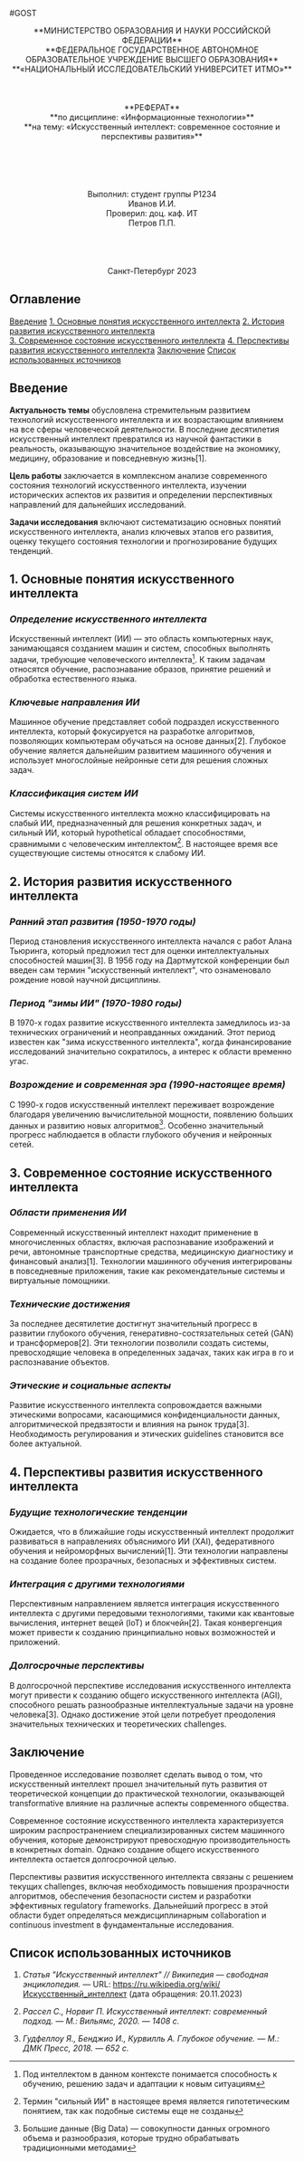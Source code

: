 #GOST

<center>**МИНИСТЕРСТВО ОБРАЗОВАНИЯ И НАУКИ РОССИЙСКОЙ ФЕДЕРАЦИИ**</center>

<center>**ФЕДЕРАЛЬНОЕ ГОСУДАРСТВЕННОЕ АВТОНОМНОЕ ОБРАЗОВАТЕЛЬНОЕ УЧРЕЖДЕНИЕ ВЫСШЕГО ОБРАЗОВАНИЯ**</center>

<center>**«НАЦИОНАЛЬНЫЙ ИССЛЕДОВАТЕЛЬСКИЙ УНИВЕРСИТЕТ ИТМО»**</center>

<br>
<br>
<br>

<center>**РЕФЕРАТ**</center>

<center>**по дисциплине: «Информационные технологии»**</center>
<center>**на тему: «Искусственный интеллект: современное состояние и перспективы развития»**</center>

<br>
<br>
<br>
<br>
<br>

<center>Выполнил: студент группы P1234</center>
<center>Иванов И.И.</center>
<center>Проверил: доц. каф. ИТ</center>
<center>Петров П.П.</center>

<br>
<br>
<br>
<br>

<center>Санкт-Петербург 2023</center>

<div style="page-break-after: always;"></div>

## Оглавление

[Введение](#введение)
[1. Основные понятия искусственного интеллекта](#1-основные-понятия-искусственного-интеллекта)
[2. История развития искусственного интеллекта](#2-история-развития-искусственного-интеллекта)  
[3. Современное состояние искусственного интеллекта](#3-современное-состояние-искусственного-интеллекта)
[4. Перспективы развития искусственного интеллекта](#4-перспективы-развития-искусственного-интеллекта)
[Заключение](#заключение)
[Список использованных источников](#список-использованных-источников)

<div style="page-break-after: always;"></div>

## Введение

**Актуальность темы** обусловлена стремительным развитием технологий искусственного интеллекта и их возрастающим влиянием на все сферы человеческой деятельности. В последние десятилетия искусственный интеллект превратился из научной фантастики в реальность, оказывающую значительное воздействие на экономику, медицину, образование и повседневную жизнь[1].

**Цель работы** заключается в комплексном анализе современного состояния технологий искусственного интеллекта, изучении исторических аспектов их развития и определении перспективных направлений для дальнейших исследований.

**Задачи исследования** включают систематизацию основных понятий искусственного интеллекта, анализ ключевых этапов его развития, оценку текущего состояния технологии и прогнозирование будущих тенденций.

<div style="page-break-after: always;"></div>

## 1. Основные понятия искусственного интеллекта

### *Определение искусственного интеллекта*

Искусственный интеллект (ИИ) — это область компьютерных наук, занимающаяся созданием машин и систем, способных выполнять задачи, требующие человеческого интеллекта[^1]. К таким задачам относятся обучение, распознавание образов, принятие решений и обработка естественного языка.

### *Ключевые направления ИИ*

Машинное обучение представляет собой подраздел искусственного интеллекта, который фокусируется на разработке алгоритмов, позволяющих компьютерам обучаться на основе данных[2]. Глубокое обучение является дальнейшим развитием машинного обучения и использует многослойные нейронные сети для решения сложных задач.

### *Классификация систем ИИ*

Системы искусственного интеллекта можно классифицировать на слабый ИИ, предназначенный для решения конкретных задач, и сильный ИИ, который hypothetical обладает способностями, сравнимыми с человеческим интеллектом[^2]. В настоящее время все существующие системы относятся к слабому ИИ.

<div style="page-break-after: always;"></div>

## 2. История развития искусственного интеллекта

### *Ранний этап развития (1950-1970 годы)*

Период становления искусственного интеллекта начался с работ Алана Тьюринга, который предложил тест для оценки интеллектуальных способностей машин[3]. В 1956 году на Дартмутской конференции был введен сам термин "искусственный интеллект", что ознаменовало рождение новой научной дисциплины.

### *Период "зимы ИИ" (1970-1980 годы)*

В 1970-х годах развитие искусственного интеллекта замедлилось из-за технических ограничений и неоправданных ожиданий. Этот период известен как "зима искусственного интеллекта", когда финансирование исследований значительно сократилось, а интерес к области временно угас.

### *Возрождение и современная эра (1990-настоящее время)*

С 1990-х годов искусственный интеллект переживает возрождение благодаря увеличению вычислительной мощности, появлению больших данных и развитию новых алгоритмов[^3]. Особенно значительный прогресс наблюдается в области глубокого обучения и нейронных сетей.

<div style="page-break-after: always;"></div>

## 3. Современное состояние искусственного интеллекта

### *Области применения ИИ*

Современный искусственный интеллект находит применение в многочисленных областях, включая распознавание изображений и речи, автономные транспортные средства, медицинскую диагностику и финансовый анализ[1]. Технологии машинного обучения интегрированы в повседневные приложения, такие как рекомендательные системы и виртуальные помощники.

### *Технические достижения*

За последнее десятилетие достигнут значительный прогресс в развитии глубокого обучения, генеративно-состязательных сетей (GAN) и трансформеров[2]. Эти технологии позволили создать системы, превосходящие человека в определенных задачах, таких как игра в го и распознавание объектов.

### *Этические и социальные аспекты*

Развитие искусственного интеллекта сопровождается важными этическими вопросами, касающимися конфиденциальности данных, алгоритмической предвзятости и влияния на рынок труда[3]. Необходимость регулирования и этических guidelines становится все более актуальной.

<div style="page-break-after: always;"></div>

## 4. Перспективы развития искусственного интеллекта

### *Будущие технологические тенденции*

Ожидается, что в ближайшие годы искусственный интеллект продолжит развиваться в направлениях объяснимого ИИ (XAI), федеративного обучения и нейроморфных вычислений[1]. Эти технологии направлены на создание более прозрачных, безопасных и эффективных систем.

### *Интеграция с другими технологиями*

Перспективным направлением является интеграция искусственного интеллекта с другими передовыми технологиями, такими как квантовые вычисления, интернет вещей (IoT) и блокчейн[2]. Такая конвергенция может привести к созданию принципиально новых возможностей и приложений.

### *Долгосрочные перспективы*

В долгосрочной перспективе исследования искусственного интеллекта могут привести к созданию общего искусственного интеллекта (AGI), способного решать разнообразные интеллектуальные задачи на уровне человека[3]. Однако достижение этой цели потребует преодоления значительных технических и теоретических challenges.

<div style="page-break-after: always;"></div>

## Заключение

Проведенное исследование позволяет сделать вывод о том, что искусственный интеллект прошел значительный путь развития от теоретической концепции до практической технологии, оказывающей transformative влияние на различные аспекты современного общества.

Современное состояние искусственного интеллекта характеризуется широким распространением специализированных систем машинного обучения, которые демонстрируют превосходную производительность в конкретных domain. Однако создание общего искусственного интеллекта остается долгосрочной целью.

Перспективы развития искусственного интеллекта связаны с решением текущих challenges, включая необходимость повышения прозрачности алгоритмов, обеспечения безопасности систем и разработки эффективных regulatory frameworks. Дальнейший прогресс в этой области будет определяться междисциплинарным collaboration и continuous investment в фундаментальные исследования.

<div style="page-break-after: always;"></div>

## Список использованных источников

1. *Статья "Искусственный интеллект" // Википедия — свободная энциклопедия.* — URL: https://ru.wikipedia.org/wiki/Искусственный_интеллект (дата обращения: 20.11.2023)

2. *Рассел С., Норвиг П. Искусственный интеллект: современный подход. — М.: Вильямс, 2020. — 1408 с.*

3. *Гудфеллоу Я., Бенджио И., Курвилль А. Глубокое обучение. — М.: ДМК Пресс, 2018. — 652 с.*

[^1]: Под интеллектом в данном контексте понимается способность к обучению, решению задач и адаптации к новым ситуациям
[^2]: Термин "сильный ИИ" в настоящее время является гипотетическим понятием, так как подобные системы еще не созданы
[^3]: Большие данные (Big Data) — совокупности данных огромного объема и разнообразия, которые трудно обрабатывать традиционными методами
